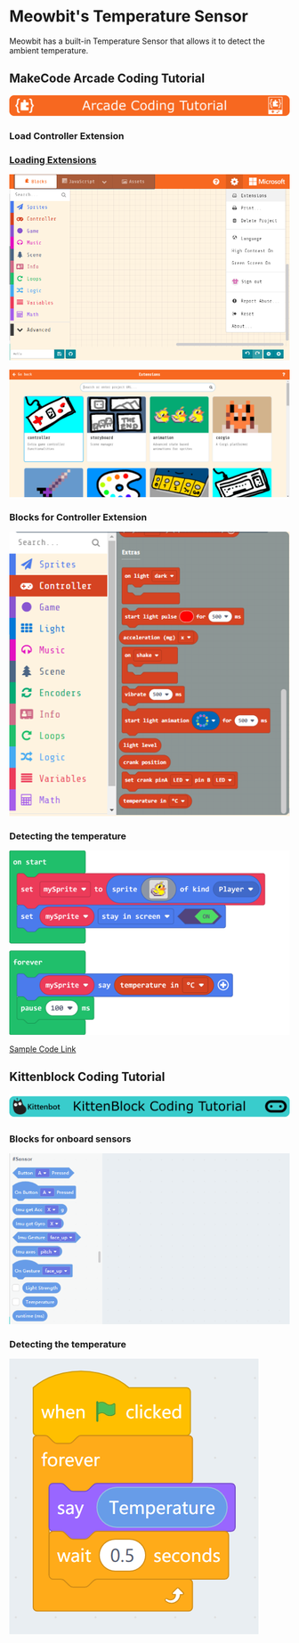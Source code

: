 # Meowbit's Temperature Sensor

Meowbit has a built-in Temperature Sensor that allows it to detect the ambient temperature.

## MakeCode Arcade Coding Tutorial

![](./images/acbanner1.png)

### Load Controller Extension

### [Loading Extensions](../Makecode/powerBrickMC)

![](./images/sd5_1.png)

![](./images/light1_1.png)

### Blocks for Controller Extension

![](./images/light2_1.png)

### Detecting the temperature

![](./images/temp1_1.png)

[Sample Code Link](https://makecode.com/_0RVU8sirC9hM)

##  Kittenblock Coding Tutorial

![](../functional_module/PWmodules/images/kbbanner.png)

### Blocks for onboard sensors

![](./images/kb10_1.png)

### Detecting the temperature

![](./images/temp2_1.png)
